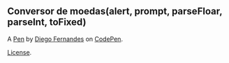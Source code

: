 Conversor de moedas(alert, prompt, parseFloar, parseInt, toFixed)
-----------------------------------------------------------------


A [Pen](https://codepen.io/diegofernandesfeijo/pen/oNBjZJa) by [Diego Fernandes](https://codepen.io/diegofernandesfeijo) on [CodePen](https://codepen.io).

[License](https://codepen.io/diegofernandesfeijo/pen/oNBjZJa/license).